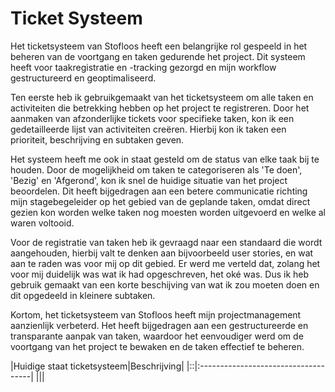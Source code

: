 # Ticket Systeem
Het ticketsysteem van Stofloos heeft een belangrijke rol gespeeld in het beheren van de voortgang en taken gedurende het project. 
Dit systeem heeft voor taakregistratie en -tracking gezorgd en mijn workflow gestructureerd en geoptimaliseerd.

Ten eerste heb ik gebruikgemaakt van het ticketsysteem om alle taken en activiteiten die betrekking hebben op het project te registreren. 
Door het aanmaken van afzonderlijke tickets voor specifieke taken, kon ik een gedetailleerde lijst van activiteiten creëren. Hierbij kon ik taken een prioriteit, beschrijving en subtaken geven. 

Het systeem heeft me ook in staat gesteld om de status van elke taak bij te houden. Door de mogelijkheid om taken te categoriseren als 'Te doen', 'Bezig' en  'Afgerond', 
kon ik snel de huidige situatie van het project beoordelen. Dit heeft bijgedragen aan een betere communicatie richting mijn stagebegeleider op het gebied van de geplande taken, 
omdat direct gezien kon worden welke taken nog moesten worden uitgevoerd en welke al waren voltooid.

Voor de registratie van taken heb ik gevraagd naar een standaard die wordt aangehouden, hierbij valt te denken aan bijvoorbeeld user stories, en wat aan te raden was voor 
mij op dit gebied. Er werd me verteld dat, zolang het voor mij duidelijk was wat ik had opgeschreven, het oké was. Dus ik heb gebruik gemaakt van een korte beschijving van wat ik zou moeten doen en dit opgedeeld 
in kleinere subtaken. 

Kortom, het ticketsysteem van Stofloos heeft mijn projectmanagement aanzienlijk verbeterd. Het heeft bijgedragen aan een gestructureerde en transparante aanpak van taken, 
waardoor het eenvoudiger werd om de voortgang van het project te bewaken en de taken effectief te beheren.

|Huidige staat ticketsysteem|Beschrijving|
|::|:------------------------------------|
|||
